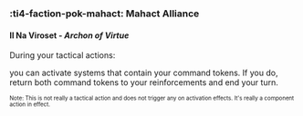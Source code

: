### :ti4-faction-pok-mahact: **Mahact Alliance**

####  Il Na Viroset - _Archon of Virtue_

During your tactical actions:

you can activate systems that contain your command tokens. If you do, return both command tokens to your reinforcements and end your turn. 

<sup><sub>Note: This is not really a tactical action and does not trigger any on activation effects. It's really a component action in effect.</sub></sup>
